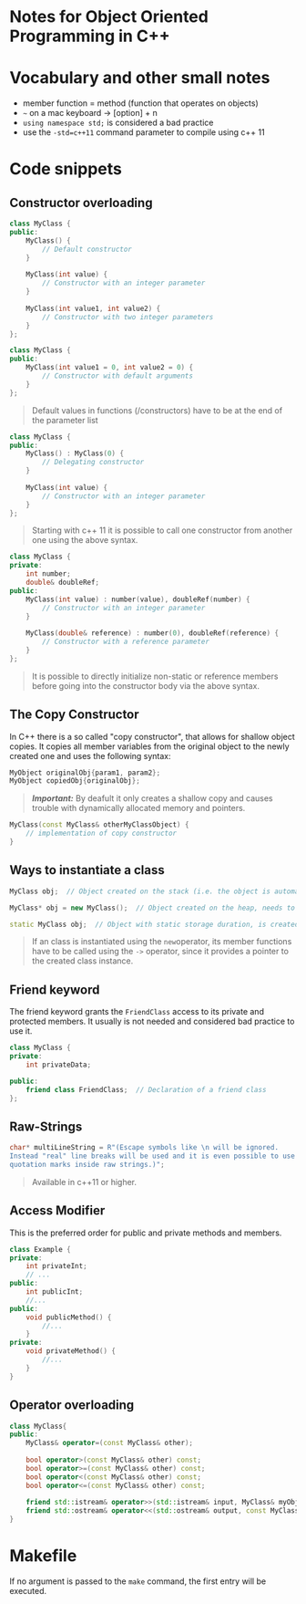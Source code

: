 # Notes for Object Oriented Programming in C++

# Vocabulary and other small notes
- member function = method (function that operates on objects)
- `~` on a mac keyboard -> [option] + n
- `using namespace std;` is considered a bad practice
- use the `-std=c++11` command parameter to compile using c++ 11

# Code snippets

## Constructor overloading
```c++
class MyClass {
public:
    MyClass() {
        // Default constructor
    }
    
    MyClass(int value) {
        // Constructor with an integer parameter
    }
    
    MyClass(int value1, int value2) {
        // Constructor with two integer parameters
    }
};
```

```c++
class MyClass {
public:
    MyClass(int value1 = 0, int value2 = 0) {
        // Constructor with default arguments
    }
};
```
> Default values in functions (/constructors) have to be at the end of the parameter list

```c++
class MyClass {
public:
    MyClass() : MyClass(0) {
        // Delegating constructor
    }
    
    MyClass(int value) {
        // Constructor with an integer parameter
    }
};
```
> Starting with c++ 11 it is possible to call one constructor from another one using the above syntax.

```c++
class MyClass {
private:
    int number;
    double& doubleRef;
public:
    MyClass(int value) : number(value), doubleRef(number) {
        // Constructor with an integer parameter
    }
    
    MyClass(double& reference) : number(0), doubleRef(reference) {
        // Constructor with a reference parameter
    }
};

```
> It is possible to directly initialize non-static or reference members before going into the constructor body via the above syntax.

## The Copy Constructor
In C++ there is a so called "copy constructor", that allows for shallow object copies. It copies all member variables from the original object to the newly created one and uses the following syntax:
```c++
MyObject originalObj{param1, param2};
MyObject copiedObj{originalObj};
```
>***Important:*** By deafult it only creates a shallow copy and causes trouble with dynamically allocated memory and pointers.

```c++
MyClass(const MyClass& otherMyClassObject) {
    // implementation of copy constructor
}
```


## Ways to instantiate a class
```c++
MyClass obj;  // Object created on the stack (i.e. the object is automatically deleted after leaving its scope)

MyClass* obj = new MyClass();  // Object created on the heap, needs to be deleted()

static MyClass obj;  // Object with static storage duration, is created once the program starts and remains in memory until program terminates
```
> If an class is instantiated using the `new`operator, its member functions have to be called using the `->` operator, since it provides a pointer to the created class instance.

## Friend keyword
The friend keyword grants the `FriendClass` access to its private and protected members. It usually is not needed and considered bad practice to use it.
```c++
class MyClass {
private:
    int privateData;

public:
    friend class FriendClass;  // Declaration of a friend class
};

```

## Raw-Strings

```c++
char* multiLineString = R"(Escape symbols like \n will be ignored.
Instead "real" line breaks will be used and it is even possible to use 
quotation marks inside raw strings.)";
```
>Available in c++11 or higher.

## Access Modifier
This is the preferred order for public and private methods and members.
```c++
class Example {
private: 
    int privateInt;
    // ...
public:
    int publicInt;
    //...
public:
    void publicMethod() {
        //...
    }
private:
    void privateMethod() {
        //...
    }
}
```

## Operator overloading
```c++
class MyClass{
public:
    MyClass& operator=(const MyClass& other);
    
    bool operator>(const MyClass& other) const;
    bool operator>=(const MyClass& other) const;
    bool operator<(const MyClass& other) const;
    bool operator<=(const MyClass& other) const;
    
    friend std::istream& operator>>(std::istream& input, MyClass& myObj);
    friend std::ostream& operator<<(std::ostream& output, const MyClass& myObj);
}
```

# Makefile
If no argument is passed to the `make` command, the first entry will be executed.